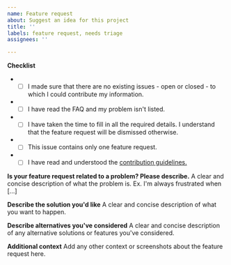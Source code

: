 ```yaml
---
name: Feature request
about: Suggest an idea for this project
title: ''
labels: feature request, needs triage
assignees: ''

---
```


**Checklist**
 -  - [ ] I made sure that there are no existing issues - open or closed - to which I could contribute my information.
 -  - [ ]  I have read the FAQ and my problem isn't listed.
 -  - [ ]  I have taken the time to fill in all the required details. I understand that the feature request will be dismissed otherwise.
 -  - [ ]  This issue contains only one feature request.
 -  - [ ]  I have read and understood the [contribution guidelines.](https://github.com/FossifyOrg/General-Discussion?tab=readme-ov-file#faq)

**Is your feature request related to a problem? Please describe.**
A clear and concise description of what the problem is. Ex. I'm always frustrated when [...]

**Describe the solution you'd like**
A clear and concise description of what you want to happen.

**Describe alternatives you've considered**
A clear and concise description of any alternative solutions or features you've considered.

**Additional context**
Add any other context or screenshots about the feature request here.
